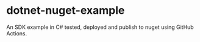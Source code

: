 # dotnet-nuget-example

An SDK example in C# tested, deployed and publish to nuget using GitHub Actions.
